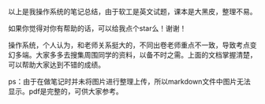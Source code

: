 以上是我操作系统的笔记总结，由于软工是英文试题，课本是大黑皮，整理不易。

如果你觉得对你有帮助的话，可以给我点个star么！谢谢！

操作系统，个人认为，和老师关系挺大的，不同出卷老师重点不一致，导致考点变幻多端。大家多多去搜集周围同学的资料，以备不时之需。上面的文档掌握清楚，可以帮助大家达到不错的成绩。

ps：由于在做笔记时并未将图片进行整理上传，所以markdown文件中图片无法显示。pdf是完整的，可供大家参考。

